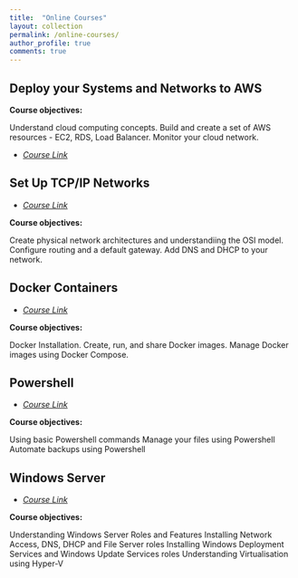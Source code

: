 ```yaml
---
title:  "Online Courses"
layout: collection
permalink: /online-courses/
author_profile: true
comments: true
---
```


## Deploy your Systems and Networks to AWS

**Course objectives:**

Understand cloud computing concepts.
Build and create a set of AWS resources - EC2, RDS, Load Balancer.
Monitor your cloud network.

- [*Course Link*](https://openclassrooms.com/en/courses/7418381-deploy-your-systems-and-networks-in-the-cloud-with-aws)

## Set Up TCP/IP Networks

- [*Course Link*](https://openclassrooms.com/en/courses/7414131-set-up-tcp-ip-networks)

**Course objectives:**

Create physical network architectures and understandiing the OSI model.
Configure routing and a default gateway.
Add DNS and DHCP to your network.

## Docker Containers

- [*Course Link*](https://openclassrooms.com/en/courses/7905646-optimize-your-deployment-with-docker-containers)

**Course objectives:**

Docker Installation.
Create, run, and share Docker images.
Manage Docker images using Docker Compose.

## Powershell

- [*Course Link*](https://openclassrooms.com/en/courses/7805656-schedule-your-tasks-with-powershell-scripts-on-windows-server)

**Course objectives:**

Using basic Powershell commands
Manage your files using Powershell
Automate backups using Powershell

## Windows Server

- [*Course Link*](https://openclassrooms.com/en/courses/7710301-manage-windows-server)

**Course objectives:**

Understanding Windows Server Roles and Features
Installing Network Access, DNS, DHCP and File Server roles
Installing Windows Deployment Services and Windows Update Services roles
Understanding Virtualisation using Hyper-V
